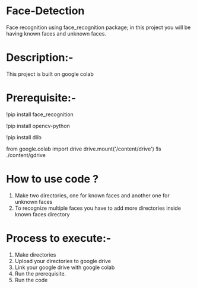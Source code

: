 # Face-Detection
Face recognition using face_recognition package; in this project you will be having known faces and unknown faces.

# Description:-
This project is built on google colab

# Prerequisite:-
!pip install face_recognition

!pip install opencv-python

!pip install dlib

from google.colab import drive
drive.mount('/content/drive')
!ls ./content/gdrive

# How to use code ?
1. Make two directories, one for known faces and another one for unknown faces
2. To recognize multiple faces you have to add more directories inside known faces directory

# Process to execute:-
1. Make directories
2. Upload your directories to google drive
3. Link your google drive with google colab
4. Run the prerequisite.
5. Run the code
